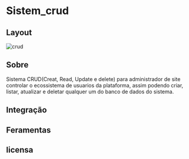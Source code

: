 # Sistem_crud

## Layout
![crud](https://user-images.githubusercontent.com/60804241/208266818-a3effa92-8245-4f83-b2ca-7f4075d5427f.png)


## Sobre
  Sistema CRUD(Creat, Read, Update e delete) para administrador de site controlar o ecossistema de usuarios da plataforma, assim podendo criar, listar, atualizar e deletar qualquer um do banco de dados do sistema.
  
## Integração

## Feramentas

## licensa
